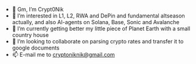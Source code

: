 - 👋 Gm, I’m Crypt0Nik
- 👀 I’m interested in L1, L2, RWA and DePin and fundamental altseason actually, and also AI-agents on Solana, Base, Sonic and Avalanche
- 🌱 I’m currently getting better my little piece of Planet Earth with a small country house 
- 💞️ I’m looking to collaborate on parsing crypto rates and transfer it to google documents
- 📫 E-mail me to cryptoniknik@gmail.com
